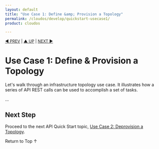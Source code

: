```yaml
---
layout: default
title: "Use Case 1: Define &amp; Provision a Topology"
permalink: /cloudos/develop/quickstart-usecase1/
product: cloudos

---
```


<a name="_top"> </a>

<script>

function PageRefresh {
onLoad="window.refresh"
}

PageRefresh();

</script>


<p style="font-size: small;"> <a href="/cloudos/develop/quickstart-intro">&#9664; PREV</a> | <a href="/cloudos/develop/">&#9650; UP</a> | <a href="/cloudos/develop/quickstart-usecase2">NEXT &#9654;</a> </p>

# Use Case 1: Define &amp; Provision a Topology

Let's walk through an infrastructure topology use case. It illustrates how a series of API REST calls can be used to accomplish 
a set of tasks. 

...

## Next Step

Proceed to the next API Quick Start topic, [Use Case 2: Deprovision a Topology](/cloudos/develop/quickstart-usecase2).

<a href="#_top" style="padding:14px 0px 14px 0px; text-decoration: none;"> Return to Top &#8593; </a>
 
